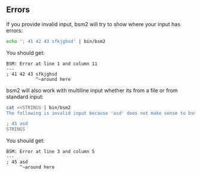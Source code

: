 ## Errors

If you provide invalid input, bsm2 will try to show where your input has errors:

```bash command
echo '; 41 42 43 sfkjghsd' | bin/bsm2
```

You should get:

```text expected stderr
BSM: Error at line 1 and column 11
---
; 41 42 43 sfkjghsd
           ^~around here
```

bsm2 will also work with multiline input whether its from a file or from standard input:

```bash command
cat <<STRINGS | bin/bsm2
The following is invalid input because 'asd' does not make sense to bsm2

; 45 asd
STRINGS
```

You should get:

```text expected stderr
BSM: Error at line 3 and column 5
---
; 45 asd
     ^~around here
```
